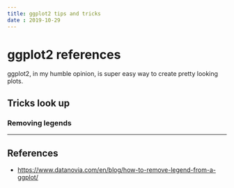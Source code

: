 ```yaml
---
title: ggplot2 tips and tricks
date : 2019-10-29
---
```


# ggplot2 references

ggplot2, in my humble opinion, is super easy way to create pretty looking plots.


## Tricks look up

### Removing legends


---

## References

* https://www.datanovia.com/en/blog/how-to-remove-legend-from-a-ggplot/
